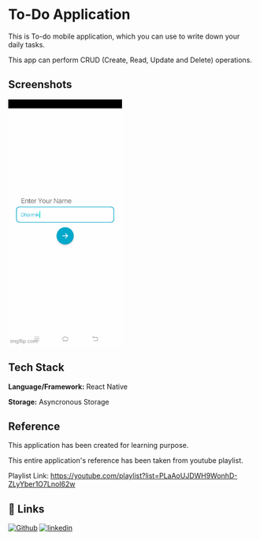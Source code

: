 
# To-Do Application

This is To-do mobile application, which you can use to write down your daily tasks. 

This app can perform CRUD (Create, Read, Update and Delete) operations. 


## Screenshots

![App Screenshot](https://github.com/DharmikPansuriya/ToDo-App/blob/master/screenshots/Gif.gif)


## Tech Stack

**Language/Framework:** React Native

**Storage:** Asyncronous Storage


## Reference
This application has been created for learning purpose.

This entire application's reference has been taken from youtube playlist.

Playlist Link: https://youtube.com/playlist?list=PLaAoUJDWH9WonhD-ZLyYber1O7LnoI62w
## 🔗 Links
[![Github](https://img.shields.io/badge/github-000?style=for-the-badge&logo=ko-fi&logoColor=white)](https://github.com/DharmikPansuriya/)
[![linkedin](https://img.shields.io/badge/linkedin-0A66C2?style=for-the-badge&logo=linkedin&logoColor=white)](https://www.linkedin.com/in/dharmikpansuriya/)

